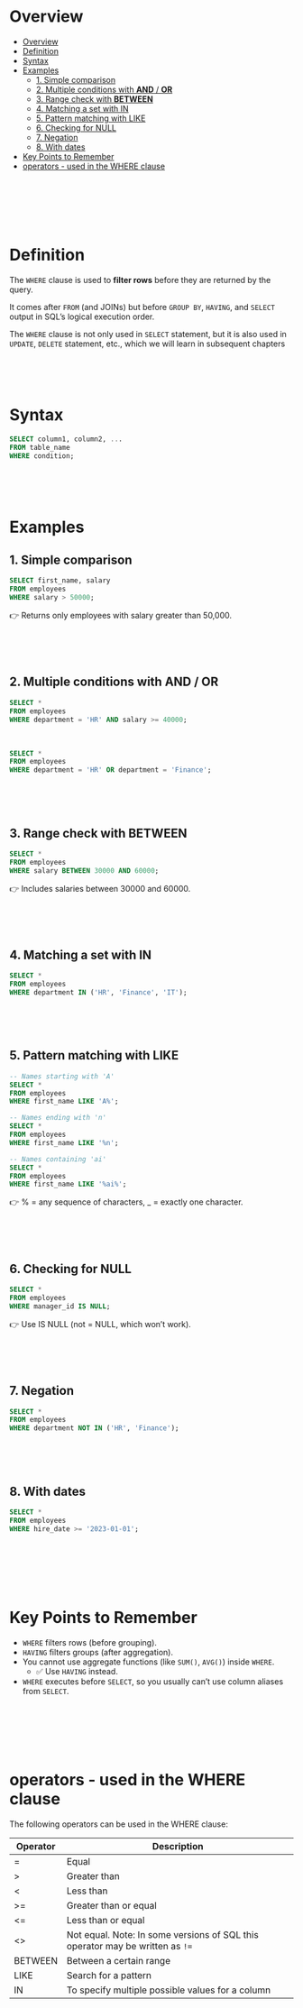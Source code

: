 # Overview

- [Overview](#overview)
- [Definition](#definition)
- [Syntax](#syntax)
- [Examples](#examples)
  - [1. Simple comparison](#1-simple-comparison)
  - [2. Multiple conditions with **AND** / **OR**](#2-multiple-conditions-with-and--or)
  - [3. Range check with **BETWEEN**](#3-range-check-with-between)
  - [4. Matching a set with IN](#4-matching-a-set-with-in)
  - [5. Pattern matching with LIKE](#5-pattern-matching-with-like)
  - [6. Checking for NULL](#6-checking-for-null)
  - [7. Negation](#7-negation)
  - [8. With dates](#8-with-dates)
- [Key Points to Remember](#key-points-to-remember)
- [operators - used in the WHERE clause](#operators---used-in-the-where-clause)

&nbsp;

&nbsp;

&nbsp;

# Definition

The `WHERE` clause is used to **filter rows** before they are returned by the query.

It comes after `FROM` (and JOINs) but before `GROUP BY`, `HAVING`, and `SELECT` output in SQL’s logical execution order.

The `WHERE` clause is not only used in `SELECT` statement, but it is also used in `UPDATE`, `DELETE` statement, etc., which we will learn in subsequent chapters

&nbsp;

&nbsp;

# Syntax

```sql
SELECT column1, column2, ...
FROM table_name
WHERE condition;
```

&nbsp;

&nbsp;

# Examples

## 1. Simple comparison

```sql
SELECT first_name, salary
FROM employees
WHERE salary > 50000;
```

👉 Returns only employees with salary greater than 50,000.

&nbsp;

&nbsp;

## 2. Multiple conditions with **AND** / **OR**

```sql
SELECT *
FROM employees
WHERE department = 'HR' AND salary >= 40000;
```

&nbsp;

```sql
SELECT *
FROM employees
WHERE department = 'HR' OR department = 'Finance';
```

&nbsp;

&nbsp;

## 3. Range check with **BETWEEN**

```sql
SELECT *
FROM employees
WHERE salary BETWEEN 30000 AND 60000;
```

👉 Includes salaries between 30000 and 60000.

&nbsp;

&nbsp;

## 4. Matching a set with IN

```sql
SELECT *
FROM employees
WHERE department IN ('HR', 'Finance', 'IT');
```

&nbsp;

&nbsp;

## 5. Pattern matching with LIKE

```sql
-- Names starting with 'A'
SELECT *
FROM employees
WHERE first_name LIKE 'A%';

-- Names ending with 'n'
SELECT *
FROM employees
WHERE first_name LIKE '%n';

-- Names containing 'ai'
SELECT *
FROM employees
WHERE first_name LIKE '%ai%';
```

👉 % = any sequence of characters, \_ = exactly one character.

&nbsp;

&nbsp;

## 6. Checking for NULL

```sql
SELECT *
FROM employees
WHERE manager_id IS NULL;
```

👉 Use IS NULL (not = NULL, which won’t work).

&nbsp;

&nbsp;

## 7. Negation

```sql
SELECT *
FROM employees
WHERE department NOT IN ('HR', 'Finance');
```

&nbsp;

&nbsp;

## 8. With dates

```sql
SELECT *
FROM employees
WHERE hire_date >= '2023-01-01';
```

&nbsp;

&nbsp;

&nbsp;

# Key Points to Remember

- `WHERE` filters rows (before grouping).
- `HAVING` filters groups (after aggregation).
- You cannot use aggregate functions (like `SUM()`, `AVG()`) inside `WHERE`.
  - ✅ Use `HAVING` instead.
- `WHERE` executes before `SELECT`, so you usually can’t use column aliases from `SELECT`.

&nbsp;

&nbsp;

&nbsp;

# operators - used in the WHERE clause

The following operators can be used in the WHERE clause:

| Operator | Description                                                                   |
| -------- | ----------------------------------------------------------------------------- |
| =        | Equal                                                                         |
| >        | Greater than                                                                  |
| <        | Less than                                                                     |
| >=       | Greater than or equal                                                         |
| <=       | Less than or equal                                                            |
| <>       | Not equal. Note: In some versions of SQL this operator may be written as `!=` |
| BETWEEN  | Between a certain range                                                       |
| LIKE     | Search for a pattern                                                          |
| IN       | To specify multiple possible values for a column                              |

